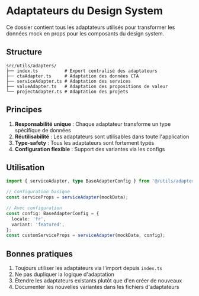 # Adaptateurs du Design System

Ce dossier contient tous les adaptateurs utilisés pour transformer les données mock en props pour les composants du design system.

## Structure

```
src/utils/adapters/
├── index.ts          # Export centralisé des adaptateurs
├── ctaAdapter.ts     # Adaptation des données CTA
├── serviceAdapter.ts # Adaptation des services
├── valueAdapter.ts   # Adaptation des propositions de valeur
└── projectAdapter.ts # Adaptation des projets
```

## Principes

1. **Responsabilité unique** : Chaque adaptateur transforme un type spécifique de données
2. **Réutilisabilité** : Les adaptateurs sont utilisables dans toute l'application
3. **Type-safety** : Tous les adaptateurs sont fortement typés
4. **Configuration flexible** : Support des variantes via les configs

## Utilisation

```typescript
import { serviceAdapter, type BaseAdapterConfig } from '@/utils/adapters';

// Configuration basique
const serviceProps = serviceAdapter(mockData);

// Avec configuration
const config: BaseAdapterConfig = {
  locale: 'fr',
  variant: 'featured',
};
const customServiceProps = serviceAdapter(mockData, config);
```

## Bonnes pratiques

1. Toujours utiliser les adaptateurs via l'import depuis `index.ts`
2. Ne pas dupliquer la logique d'adaptation
3. Étendre les adaptateurs existants plutôt que d'en créer de nouveaux
4. Documenter les nouvelles variantes dans les fichiers d'adaptateurs
